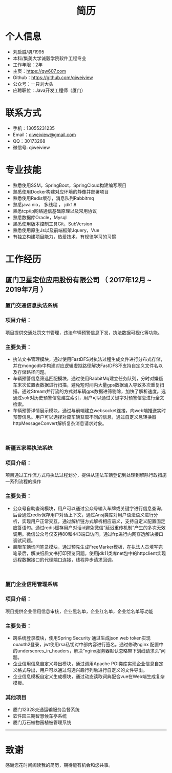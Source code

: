 
# <center style="font-size:30px">简历</center>
# 个人信息

 - 刘启威/男/1995
 - 本科/集美大学诚毅学院软件工程专业
 - 工作年限：2年
 - 主页：https://qw607.com 
 - Github：https://github.com/qiweiview
 - 公众号：一只刘大头
 - 应聘职位：Java开发工程师（厦门）
 


# 联系方式

- 手机：13055231235
- Email：qiweiview@gmail.com 
- QQ：30173268
- 微信号: qiweiview


# 专业技能
* 熟悉使用SSM，SpringBoot，SpringCloud构建编写项目
* 熟悉使用Docker构建对应环境的静像并部署项目
* 熟悉使用Redis缓存，消息队列Rabbitmq
* 熟悉java nio， 多线程 ， jdk1.8
* 熟悉tcp/ip网络通信基础原理以及常用协议
* 熟悉数据库Oracle，Mysql
* 熟悉使用版本控制工具Git，SubVersion
* 熟悉使用原生Js以及前端框架Jquery，Vue
* 有独立构建项目能力，热爱技术，有规律学习的习惯






# 工作经历


## 厦门卫星定位应用股份有限公司 （ 2017年12月 ~ 2019年7月 ）

### 厦门交通信息执法系统 
### 项目介绍：
项目提供交通处罚文书管理，违法车辆预警信息下发，执法数据可视化等功能。
### 主要负责：
* 执法文书管理模块，通过使用FastDFS对执法过程生成文件进行分布式存储，并在mongodb中构建对应逻辑虚拟路径解决FastDFS不支持自定义文件名以及存储路径问题。
* 车辆预警信息筛选匹配模块，通过使用RabbitMq建立任务队列，分时对嫌疑车末次位置表数据进行扫描，避免短时间内大量gps数据涌入导致多次重复扫描。通过Stream并行流的方式对车辆gps数据进筛剔除，加快了解析速度。选通过solr对历史预警信息建立索引，用户可以通过关键字对预警信息进行全文检索。
* 车辆预警详情展示模块，通过与前端建立websocket连接，向web端推送实时预警信息。用户可以选择对应车辆获取不同的信息，通过自定义息转换器httpMessageConvert解析复杂消息请求对象。


<br>

### 新疆五家渠执法系统
### 项目介绍：
项目通过工作流方式将执法过程划分，提供从违法车辆登记到处理到解除行政措施一系列流程的操作

### 主要负责：
*  公众号自助查询模块，用户可以通过公众号输入车牌或关键字进行信息查询，后台通过redis保存用户对话上下文，通过Ansj类库对用户语法语义进行分析，实现用户正常交互，通过解析链方式解析相应语义，支持自定义配置固定应答语句。通过redis缓存用户对话id避免微信“延迟重传机制”产生的多次无效调用。微信公众号仅支持80和443端口访问，通过frp进行内网穿透解决接口调试问题。
 *  超限车辆询问笔录模块，通过预先生成FreeMarker模板，在执法人员填写完笔录后，解决纸质文书打印预览问题。使用jdk11类库net包中的httpclient实现远程数据接口的代理端口连接，线程异步请求回调。

<br>

### 厦门企业信用管理系统
### 项目介绍：
项目提供企业信用信息审核，企业黑名单，企业红名单，企业给名单等功能
### 主要负责：
* 跨系统登录模块，使用Spring Security 通过生成json web token实现ouauth2登录，jwt使用rsa私钥对中部内容进行签名。通过修改nginx 配置中的underscores_in_headers，解决“nginx服务器默认忽略带下划线请求头”问题。
* 企业信用信息自定义导出模块，通过调用Apache POI类库实现企业信息自定义格式导出，用户可以通过勾选兴趣行列后进行自定义的文件导出。
* 企业信息模板自定义生成模块，通过动态读取词典配合vue在Web端生成复杂模板。






### 其他项目
* 厦门12328交通运输服务监督系统
* 软件园三期智慧候车亭系统
* 厦门万石植物园植被管理系统
      
---      
# 致谢
感谢您花时间阅读我的简历，期待能有机会和您共事。
      
